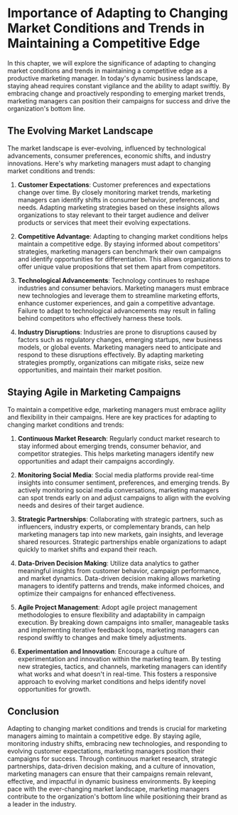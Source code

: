 Importance of Adapting to Changing Market Conditions and Trends in Maintaining a Competitive Edge
==========================================================================================================

In this chapter, we will explore the significance of adapting to changing market conditions and trends in maintaining a competitive edge as a productive marketing manager. In today's dynamic business landscape, staying ahead requires constant vigilance and the ability to adapt swiftly. By embracing change and proactively responding to emerging market trends, marketing managers can position their campaigns for success and drive the organization's bottom line.

The Evolving Market Landscape
-----------------------------

The market landscape is ever-evolving, influenced by technological advancements, consumer preferences, economic shifts, and industry innovations. Here's why marketing managers must adapt to changing market conditions and trends:

1. **Customer Expectations**: Customer preferences and expectations change over time. By closely monitoring market trends, marketing managers can identify shifts in consumer behavior, preferences, and needs. Adapting marketing strategies based on these insights allows organizations to stay relevant to their target audience and deliver products or services that meet their evolving expectations.

2. **Competitive Advantage**: Adapting to changing market conditions helps maintain a competitive edge. By staying informed about competitors' strategies, marketing managers can benchmark their own campaigns and identify opportunities for differentiation. This allows organizations to offer unique value propositions that set them apart from competitors.

3. **Technological Advancements**: Technology continues to reshape industries and consumer behaviors. Marketing managers must embrace new technologies and leverage them to streamline marketing efforts, enhance customer experiences, and gain a competitive advantage. Failure to adapt to technological advancements may result in falling behind competitors who effectively harness these tools.

4. **Industry Disruptions**: Industries are prone to disruptions caused by factors such as regulatory changes, emerging startups, new business models, or global events. Marketing managers need to anticipate and respond to these disruptions effectively. By adapting marketing strategies promptly, organizations can mitigate risks, seize new opportunities, and maintain their market position.

Staying Agile in Marketing Campaigns
------------------------------------

To maintain a competitive edge, marketing managers must embrace agility and flexibility in their campaigns. Here are key practices for adapting to changing market conditions and trends:

1. **Continuous Market Research**: Regularly conduct market research to stay informed about emerging trends, consumer behavior, and competitor strategies. This helps marketing managers identify new opportunities and adapt their campaigns accordingly.

2. **Monitoring Social Media**: Social media platforms provide real-time insights into consumer sentiment, preferences, and emerging trends. By actively monitoring social media conversations, marketing managers can spot trends early on and adjust campaigns to align with the evolving needs and desires of their target audience.

3. **Strategic Partnerships**: Collaborating with strategic partners, such as influencers, industry experts, or complementary brands, can help marketing managers tap into new markets, gain insights, and leverage shared resources. Strategic partnerships enable organizations to adapt quickly to market shifts and expand their reach.

4. **Data-Driven Decision Making**: Utilize data analytics to gather meaningful insights from customer behavior, campaign performance, and market dynamics. Data-driven decision making allows marketing managers to identify patterns and trends, make informed choices, and optimize their campaigns for enhanced effectiveness.

5. **Agile Project Management**: Adopt agile project management methodologies to ensure flexibility and adaptability in campaign execution. By breaking down campaigns into smaller, manageable tasks and implementing iterative feedback loops, marketing managers can respond swiftly to changes and make timely adjustments.

6. **Experimentation and Innovation**: Encourage a culture of experimentation and innovation within the marketing team. By testing new strategies, tactics, and channels, marketing managers can identify what works and what doesn't in real-time. This fosters a responsive approach to evolving market conditions and helps identify novel opportunities for growth.

Conclusion
----------

Adapting to changing market conditions and trends is crucial for marketing managers aiming to maintain a competitive edge. By staying agile, monitoring industry shifts, embracing new technologies, and responding to evolving customer expectations, marketing managers position their campaigns for success. Through continuous market research, strategic partnerships, data-driven decision making, and a culture of innovation, marketing managers can ensure that their campaigns remain relevant, effective, and impactful in dynamic business environments. By keeping pace with the ever-changing market landscape, marketing managers contribute to the organization's bottom line while positioning their brand as a leader in the industry.
